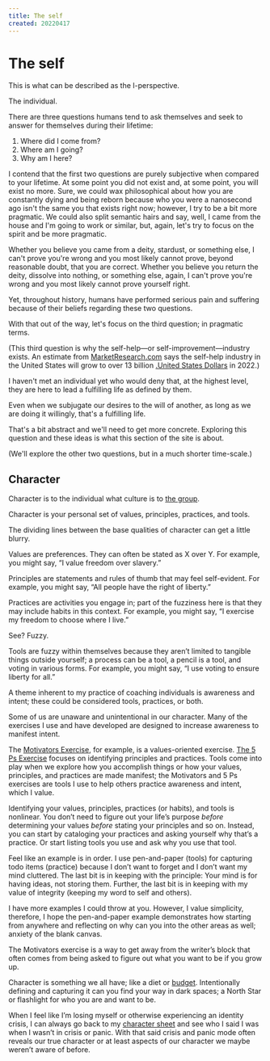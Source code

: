 ```yaml
---
title: The self
created: 20220417
---
```


# The self

This is what can be described as the I-perspective.

The individual.

There are three questions humans tend to ask themselves and seek to answer for themselves during their lifetime:

1. Where did I come from?
2. Where am I going?
3. Why am I here?

I contend that the first two questions are purely subjective when compared to your lifetime. At some point you did not exist and, at some point, you will exist no more. Sure, we could wax philosophical about how you are constantly dying and being reborn because who you were a nanosecond ago isn't the same you that exists right now; however, I try to be a bit more pragmatic. We could also split semantic hairs and say, well, I came from the house and I'm going to work or similar, but, again, let's try to focus on the spirit and be more pragmatic.

Whether you believe you came from a deity, stardust, or something else, I can't prove you're wrong and you most likely cannot prove, beyond reasonable doubt, that you are correct. Whether you believe you return the deity, dissolve into nothing, or something else, again, I can't prove you're wrong and you most likely cannot prove yourself right.

Yet, throughout history, humans have performed serious pain and suffering because of their beliefs regarding these two questions.

With that out of the way, let's focus on the third question; in pragmatic terms. 

(This third question is why the self-help—or self-improvement—industry exists. An estimate from [MarketResearch.com](https://blog.marketresearch.com/the-10-billion-self-improvement-market-adjusts-to-new-generation) says the self-help industry in the United States will grow to over 13 billion [.United States Dollars](USD) in 2022.)

I haven't met an individual yet who would deny that, at the highest level, they are here to lead a fulfilling life as defined by them.

Even when we subjugate our desires to the will of another, as long as we are doing it willingly, that's a fulfilling life.

That's a bit abstract and we'll need to get more concrete. Exploring this question and these ideas is what this section of the site is about.

(We'll explore the other two questions, but in a much shorter time-scale.)

## Character 

Character is to the individual what culture is to [the group](/essays-and-editorials/the-group/).

Character is your personal set of values, principles, practices, and tools.

The dividing lines between the base qualities of character can get a little blurry.

Values are preferences. They can often be stated as X over Y. For example, you might say, “I value freedom over slavery.”

Principles are statements and rules of thumb that may feel self-evident. For example, you might say, “All people have the right of liberty.”

Practices are activities you engage in; part of the fuzziness here is that they may include habits in this context. For example, you might say, “I exercise my freedom to choose where I live.”

See? Fuzzy.

Tools are fuzzy within themselves because they aren’t limited to tangible things outside yourself; a process can be a tool, a pencil is a tool, and voting in various forms. For example, you might say, “I use voting to ensure liberty for all.”

A theme inherent to my practice of coaching individuals is awareness and intent; these could be considered tools, practices, or both.

Some of us are unaware and unintentional in our character. Many of the exercises I use and have developed are designed to increase awareness to manifest intent.

The [Motivators Exercise](/essays-and-editorials/motivators/), for example, is a values-oriented exercise. [The 5 Ps Exercise](/essays-and-editorials/the-5-ps/) focuses on identifying principles and practices. Tools come into play when we explore how you accomplish things or how your values, principles, and practices are made manifest; the Motivators and 5 Ps exercises are tools I use to help others practice awareness and intent, which I value.

Identifying your values, principles, practices (or habits), and tools is nonlinear. You don’t need to figure out your life’s purpose *before* determining your values *before* stating your principles and so on. Instead, you can start by cataloging your practices and asking yourself why that’s a practice. Or start listing tools you use and ask why you use that tool.

Feel like an example is in order. I use pen-and-paper (tools) for capturing todo items (practice) because I don’t want to forget and I don’t want my mind cluttered. The last bit is in keeping with the principle: Your mind is for having ideas, not storing them. Further, the last bit is in keeping with my value of integrity (keeping my word to self and others). 

I have more examples I could throw at you. However, I value simplicity, therefore, I hope the pen-and-paper example demonstrates how starting from anywhere and reflecting on why can you into the other areas as well; anxiety of the blank canvas.

The Motivators exercise is a way to get away from the writer’s block that often comes from being asked to figure out what you want to be if you grow up.

Character is something we all have; like a diet or [budget](/finances/budgeting/). Intentionally defining and capturing it can you find your way in dark spaces; a North Star or flashlight for who you are and want to be.

When I feel like I’m losing myself or otherwise experiencing an identity crisis, I can always go back to my [character sheet](/about/) and see who I said I was when I wasn’t in crisis or panic. With that said crisis and panic mode often reveals our true character or at least aspects of our character we maybe weren’t aware of before.